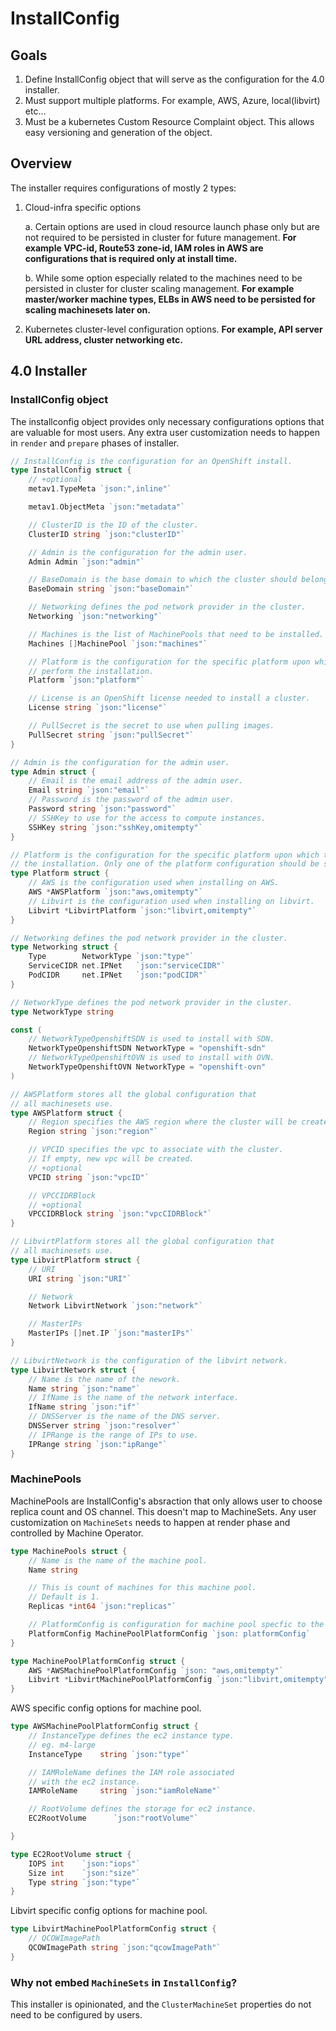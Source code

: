 # InstallConfig

## Goals

1. Define InstallConfig object that will serve as the configuration for the 4.0 installer.
2. Must support multiple platforms. For example, AWS, Azure, local(libvirt) etc...
3. Must be a kubernetes Custom Resource Complaint object. This allows easy versioning and generation of the object.

## Overview

The installer requires configurations of mostly 2 types:

1. Cloud-infra specific options

    a. Certain options are used in cloud resource launch phase only but are not required to be persisted in cluster for future management.
    **For example VPC-id, Route53 zone-id, IAM roles in AWS are configurations that is required only at install time.**

    b. While some option especially related to the machines need to be persisted in cluster for cluster scaling management.
    **For example master/worker machine types, ELBs in AWS need to be persisted for scaling machinesets later on.**

2. Kubernetes cluster-level configuration options. **For example, API server URL address, cluster networking etc.**

## 4.0 Installer

### InstallConfig object

The installconfig object provides only necessary configurations options that are valuable for most users. Any extra user customization needs to happen in `render` and `prepare` phases of installer.

```go
// InstallConfig is the configuration for an OpenShift install.
type InstallConfig struct {
    // +optional
    metav1.TypeMeta `json:",inline"`

    metav1.ObjectMeta `json:"metadata"`

    // ClusterID is the ID of the cluster.
    ClusterID string `json:"clusterID"`

    // Admin is the configuration for the admin user.
    Admin Admin `json:"admin"`

    // BaseDomain is the base domain to which the cluster should belong.
    BaseDomain string `json:"baseDomain"`

    // Networking defines the pod network provider in the cluster.
    Networking `json:"networking"`

    // Machines is the list of MachinePools that need to be installed.
    Machines []MachinePool `json:"machines"`

    // Platform is the configuration for the specific platform upon which to
    // perform the installation.
    Platform `json:"platform"`

    // License is an OpenShift license needed to install a cluster.
    License string `json:"license"`

    // PullSecret is the secret to use when pulling images.
    PullSecret string `json:"pullSecret"`
}

// Admin is the configuration for the admin user.
type Admin struct {
    // Email is the email address of the admin user.
    Email string `json:"email"`
    // Password is the password of the admin user.
    Password string `json:"password"`
    // SSHKey to use for the access to compute instances.
    SSHKey string `json:"sshKey,omitempty"`
}

// Platform is the configuration for the specific platform upon which to perform
// the installation. Only one of the platform configuration should be set.
type Platform struct {
    // AWS is the configuration used when installing on AWS.
    AWS *AWSPlatform `json:"aws,omitempty"`
    // Libvirt is the configuration used when installing on libvirt.
    Libvirt *LibvirtPlatform `json:"libvirt,omitempty"`
}

// Networking defines the pod network provider in the cluster.
type Networking struct {
    Type        NetworkType `json:"type"`
    ServiceCIDR net.IPNet   `json:"serviceCIDR"`
    PodCIDR     net.IPNet   `json:"podCIDR"`
}

// NetworkType defines the pod network provider in the cluster.
type NetworkType string

const (
    // NetworkTypeOpenshiftSDN is used to install with SDN.
    NetworkTypeOpenshiftSDN NetworkType = "openshift-sdn"
    // NetworkTypeOpenshiftOVN is used to install with OVN.
    NetworkTypeOpenshiftOVN NetworkType = "openshift-ovn"
)

// AWSPlatform stores all the global configuration that
// all machinesets use.
type AWSPlatform struct {
    // Region specifies the AWS region where the cluster will be created.
    Region string `json:"region"`

    // VPCID specifies the vpc to associate with the cluster.
    // If empty, new vpc will be created.
    // +optional
    VPCID string `json:"vpcID"`

    // VPCCIDRBlock
    // +optional
    VPCCIDRBlock string `json:"vpcCIDRBlock"`
}

// LibvirtPlatform stores all the global configuration that
// all machinesets use.
type LibvirtPlatform struct {
    // URI
    URI string `json:"URI"`

    // Network
    Network LibvirtNetwork `json:"network"`

    // MasterIPs
    MasterIPs []net.IP `json:"masterIPs"`
}

// LibvirtNetwork is the configuration of the libvirt network.
type LibvirtNetwork struct {
    // Name is the name of the nework.
    Name string `json:"name"`
    // IfName is the name of the network interface.
    IfName string `json:"if"`
    // DNSServer is the name of the DNS server.
    DNSServer string `json:"resolver"`
    // IPRange is the range of IPs to use.
    IPRange string `json:"ipRange"`
}
```

### MachinePools

MachinePools are InstallConfig's absraction that only allows user to choose replica count and OS channel. This doesn't map to MachineSets.
Any user customization on `MachineSets` needs to happen at render phase and controlled by Machine Operator.

```go
type MachinePools struct {
    // Name is the name of the machine pool.
    Name string

    // This is count of machines for this machine pool.
    // Default is 1.
    Replicas *int64 `json:"replicas"`

    // PlatformConfig is configuration for machine pool specfic to the platfrom.
    PlatformConfig MachinePoolPlatformConfig `json: platformConfig`
}

type MachinePoolPlatformConfig struct {
    AWS *AWSMachinePoolPlatformConfig `json: "aws,omitempty"`
    Libvirt *LibvirtMachinePoolPlatformConfig `json:"libvirt,omitempty"`
}
```

AWS specific config options for machine pool.

```go
type AWSMachinePoolPlatformConfig struct {
    // InstanceType defines the ec2 instance type.
    // eg. m4-large
    InstanceType    string `json:"type"`

    // IAMRoleName defines the IAM role associated
    // with the ec2 instance.
    IAMRoleName     string `json:"iamRoleName"`

    // RootVolume defines the storage for ec2 instance.
    EC2RootVolume      `json:"rootVolume"`

}

type EC2RootVolume struct {
    IOPS int    `json:"iops"`
    Size int    `json:"size"`
    Type string `json:"type"`
}
```

Libvirt specific config options for machine pool.

```go
type LibvirtMachinePoolPlatformConfig struct {
    // QCOWImagePath
    QCOWImagePath string `json:"qcowImagePath"`
}
```

### Why not embed `MachineSets` in `InstallConfig`?

This installer is opinionated, and the `ClusterMachineSet` properties do not need to be configured by users.
